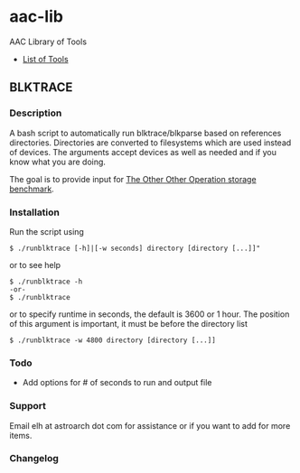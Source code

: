 # aac-lib
AAC Library of Tools

- <a href=https://github.com/Texiwill/aac-lib/tree/master/>List of Tools</a>

## BLKTRACE

### Description
A bash script to automatically run blktrace/blkparse based on references
directories. Directories are converted to filesystems which are used
instead of devices. The arguments accept devices as well as needed and
if you know what you are doing.

The goal is to provide input for <a href=https://www.theotherotherop.org>The Other Other Operation storage benchmark</a>.

### Installation
Run the script using 

	$ ./runblktrace [-h]|[-w seconds] directory [directory [...]]"

or to see help

	$ ./runblktrace -h
	-or-
	$ ./runblktrace

or to specify runtime in seconds, the default is 3600 or 1 hour. The
position of this argument is important, it must be before the directory
list

	$ ./runblktrace -w 4800 directory [directory [...]]


### Todo

- Add options for # of seconds to run and output file

### Support
Email elh at astroarch dot com for assistance or if you want to add
for more items.

### Changelog
